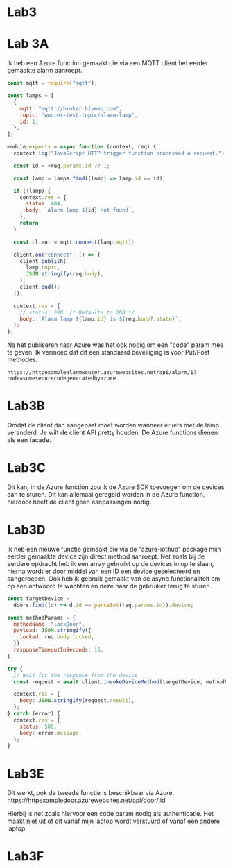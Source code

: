 # Lab3

# Lab 3A
Ik heb een Azure function gemaakt die via een MQTT client het eerder gemaakte alarm aanroept.

```js
const mqtt = require("mqtt");

const lamps = [
  {
    mqtt: "mqtt://broker.hivemq.com",
    topic: "wouter-test-topic/alarm-lamp",
    id: 1,
  },
];

module.exports = async function (context, req) {
  context.log("JavaScript HTTP trigger function processed a request.");

  const id = +req.params.id ?? 1;

  const lamp = lamps.find((lamp) => lamp.id == id);

  if (!lamp) {
    context.res = {
      status: 404,
      body: `Alarm lamp ${id} not found`,
    };
    return;
  }

  const client = mqtt.connect(lamp.mqtt);

  client.on("connect", () => {
    client.publish(
      lamp.topic,
      JSON.stringify(req.body),
    );
    client.end();
  });

  context.res = {
    // status: 200, /* Defaults to 200 */
    body: `Alarm lamp ${lamp.id} is ${req.body?.state}`,
  };
};
```

Na het publiseren naar Azure was het ook nodig om een "code" param mee te geven. Ik vermoed dat dit een standaard beveiliging is voor Put/Post methodes.

`https://httpexamplealarmwouter.azurewebsites.net/api/alarm/1?code=somesecurecodegeneratedbyazure`


# Lab3B
Omdat de client dan aangepast moet worden wanneer er iets met de lamp veranderd. Je wilt de client API pretty houden. De Azure functions dienen als een facade.

# Lab3C
Dit kan, in de Azure function zou ik de Azure SDK toevoegen om de devices aan te sturen. Dit kan allemaal geregeld worden in de Azure function, hierdoor heeft de client geen aanpassingen nodig.

# Lab3D
Ik heb een nieuwe functie gemaakt die via de "azure-iothub" package mijn eerder gemaakte device zijn direct method aanroept. Net zoals bij de eerdere opdracht heb ik een array gebruikt op de devices in op te slaan, hierna wordt er door middel van een ID een device geselecteerd en aangeroepen. Ook heb ik gebruik gemaakt van de async functionaliteit om op een antwoord te wachten en deze naar de gebruiker terug te sturen.

```javascript
const targetDevice =
  doors.find((d) => d.id == parseInt(req.params.id)).device;

const methodParams = {
  methodName: "lockDoor",
  payload: JSON.stringify({
    locked: req.body.locked,
  }),
  responseTimeoutInSeconds: 15,
};

try {
  // Wait for the response from the device
  const request = await client.invokeDeviceMethod(targetDevice, methodParams);

  context.res = {
    body: JSON.stringify(request.result),
  };
} catch (error) {
  context.res = {
    status: 500,
    body: error.message,
  };
}
```

# Lab3E
Dit werkt, ook de tweede functie is beschikbaar via Azure.
https://httpexampledoor.azurewebsites.net/api/door/:id

Hierbij is net zoals hiervoor een code param nodig als authenticatie. Het maakt niet uit of dit vanaf mijn laptop wordt verstuurd of vanaf een andere laptop.

# Lab3F